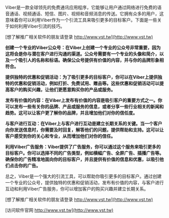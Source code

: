Viber是一款全球领先的免费通讯应用程序，它能够让用户通过网络进行免费的语音通话、视频通话、短信、图片、视频和音频消息的传送。它拥有众多的用户，这意味着你可以利用Viber作为一个引流工具来吸引更多的目标客户。下面是一些关于如何利用Viber引流的技巧。

[想了解推广相关软件的朋友请登录 http://www.vst.tw](http://www.vst.tw)

**创建一个专业的Viber公众号：在Viber上创建一个专业的公众号非常重要，因为这将会是你与潜在客户进行沟通的渠道。公众号需要有一个专业的头像和简介，以及一个吸引人的名称和标语。确保公众号提供有价值的内容，并与你的品牌形象相符合。**

**提供独特的优惠和促销活动：为了吸引更多的目标客户，你可以在Viber上提供独特的优惠和促销活动，例如打折、免费试用、赠品等。这些优惠和促销活动可以提高客户的购买兴趣，让他们更愿意购买你的产品或服务。**

**发布有价值的内容：在Viber上发布有价值的内容是吸引客户的重要方式之一。你可以发布一些有关你的品牌、产品或服务的信息，或者分享一些行业相关的新闻和趋势。这可以让客户更了解你的品牌，并且增加他们对你的信任度。**

**与客户进行互动：在Viber上与客户进行互动是建立长期关系的关键。当一个客户向你发送信息时，你需要及时回复，解答他们的问题，提供帮助和支持。这可以让客户感受到你的关心和专业，从而增加他们对你的信任。**

**利用Viber广告服务：Viber提供了广告服务，你可以通过这个服务来吸引更多的目标客户。你可以选择不同的广告类型，例如横幅广告、全屏广告、插播广告等。确保你的广告精准地面向你的目标客户，并且提供有价值的信息和优惠，以吸引他们点击你的广告。**

总之，Viber是一个强大的引流工具，可以帮助你吸引更多的目标客户。通过创建一个专业的公众号，提供独特的优惠和促销活动，发布有价值的内容，与客户进行互动和利用Viber广告服务，你可以增加客户的购买兴趣并建立长期关系。

[想了解推广相关软件的朋友请登录 http://www.vst.tw](http://www.vst.tw)


[访问软件官网 http://www.vst.tw](http://www.vst.tw)

